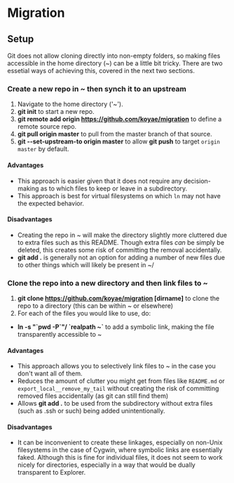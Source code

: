 # Migration

## Setup

Git does not allow cloning directly into non-empty folders, so making files accessible in the home directory (~) can be a little bit tricky. There are two essetial ways of achieving this, covered in the next two sections.

### Create a new repo in ~ then synch it to an upstream

1. Navigate to the home directory ('~').
2. **git init** to start a new repo.
3. **git remote add origin https://github.com/koyae/migration** to define a remote source repo. 
4. **git pull origin master** to pull from the master branch of that source.
5. **git --set-upstream-to origin master** to allow **git push** to target `origin master` by default.

#### Advantages

* This approach is easier given that it does not require any decision-making as to which files to keep or leave in a subdirectory.
* This approach is best for virtual filesystems on which `ln` may not have the expected behavior.

#### Disadvantages

* Creating the repo in ~ will make the directory slightly more cluttered due to extra files such as this README. Though extra files *can* be simply be deleted, this creates some risk of committing the removal accidentally.
* **git add .** is generally not an option for adding a number of new files due to other things which will likely be present in ~/
 
### Clone the repo into a new directory and then link files to ~

1. **git clone https://github.com/koyae/migration [dirname]** to clone the repo to a directory (this can be within ~ or elsewhere)
2. For each of the files you would like to use, do:
  * **ln -s "\`pwd -P\`"/<file> \`realpath ~`** to add a symbolic link, making the file transparently accessible to ~

#### Advantages

* This approach allows you to selectively link files to ~ in the case you don't want all of them. 
* Reduces the amount of clutter you might get from files like `README.md` or `export_local__remove_my_tail` without creating the risk of committing removed files accidentally (as git can still find them)
* Allows **git add .** to be used from the subdirectory without extra files (such as .ssh or such) being added unintentionally.

#### Disadvantages

* It can be inconvenient to create these linkages, especially on non-Unix filesystems in the case of Cygwin, where symbolic links are essentially faked. Although this is fine for individual files, it does not seem to work nicely for directories, especially in a way that would be dually transparent to Explorer.
